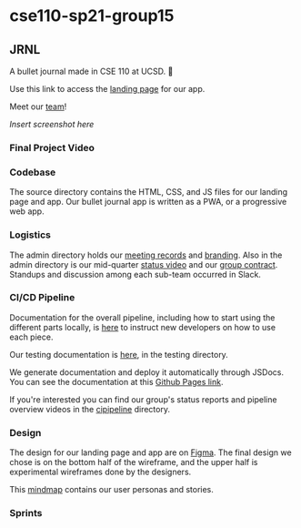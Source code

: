 # cse110-sp21-group15

## JRNL

A bullet journal made in CSE 110 at UCSD. 📓  

Use this link to access the [landing page](https://jrnl-bujo-app.herokuapp.com/) for our app.

Meet our [team](./admin/team.md)!

*Insert screenshot here*

### Final Project Video

### Codebase

The source directory contains the HTML, CSS, and JS files for our landing page and app. Our bullet journal app is written as a PWA, or a progressive web app. 

### Logistics

The admin directory holds our [meeting records](./admin/meetings) and [branding](./admin/branding). Also in the admin directory is our mid-quarter [status video](./admin/videos) and our [group contract](./admin/misc). Standups and discussion among each sub-team occurred in Slack. 

### CI/CD Pipeline 

Documentation for the overall pipeline, including how to start using the different parts locally, is [here](./pipeline_instructions_for_devs.md) to instruct new developers on how to use each piece. 

Our testing documentation is [here](./testing/testing.md), in the testing directory.

We generate documentation and deploy it automatically through JSDocs. You can see the documentation at this [Github Pages link](https://cse110-sp21-group15.github.io/cse110-sp21-group15/).

If you're interested you can find our group's status reports and pipeline overview videos in the [cipipeline](./admin/cipipeline) directory. 

### Design

The design for our landing page and app are on [Figma](https://www.figma.com/file/fidAnmGA9XGRRAu4ZvUjgL/Bujo-Wireframe?node-id=0%3A1). The final design we chose is on the bottom half of the wireframe, and the upper half is experimental wireframes done by the designers. 

This [mindmap](https://miro.com/welcomeonboard/bU5vaFB1c0cxaHZmSlVXRGM1bmhkMG9leURuRm80UlZldm1kc2lyMUpvVXFtaFZ5RnJJQ3NNblJPTklycVo4V3wzMDc0NDU3MzU3NzIwMTMzMDg0) contains our user personas and stories.

### Sprints


